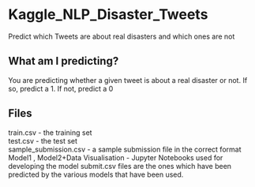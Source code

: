 # Kaggle_NLP_Disaster_Tweets
Predict which Tweets are about real disasters and which ones are not
## What am I predicting?
You are predicting whether a given tweet is about a real disaster or not. If so, predict a 1. If not, predict a 0 </br>
## Files
train.csv - the training set </br>
test.csv - the test set </br>
sample_submission.csv - a sample submission file in the correct format </br>
Model1 , Model2+Data Visualisation - Jupyter Notebooks used for developing the model
submit.csv files are the ones which have been predicted by the various models that have been used. </br>
